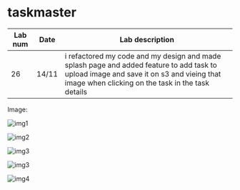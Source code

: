 # taskmaster



Lab num|Date|Lab description
---|---|---
26|14/11| i refactored my code and my design and made splash page and added feature to add task to upload image and save it on s3 and vieing that image when clicking on the task in the task details

Image:


![img1](./lab-37-img/Screenshot_1637016005.png)


![img2](./lab-37-img/Screenshot_1637016010.png)


![img3](./lab-37-img/Screenshot_1637016021.png)

![img3](./lab-37-img/Screenshot_1637016083.png)

![img4](./lab-37-img/S3.PNG)







